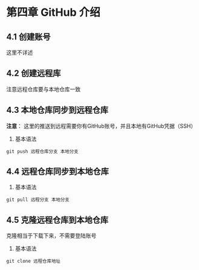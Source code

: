 # 第四章 GitHub 介绍

## 4.1 创建账号

这里不详述

## 4.2 创建远程库

注意远程仓库要与本地仓库一致

## 4.3 本地仓库同步到远程仓库

__注意__： 这里的推送到远程需要你有GitHub账号，并且本地有GitHub凭据（SSH）

1. 基本语法

```
git push 远程仓库分支 本地分支
```

## 4.4 远程仓库同步到本地仓库

1. 基本语法

```
git pull 远程分支 本地分支
```

## 4.5 克隆远程仓库到本地仓库

克隆相当于下载下来，不需要登陆账号

1. 基本语法

```
git clone 远程仓库地址
```
